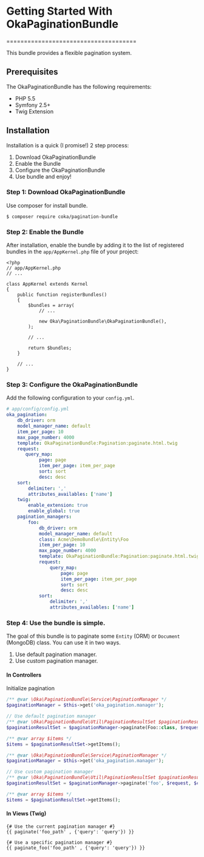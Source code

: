 # **Getting Started With OkaPaginationBundle**
=====================================

This bundle provides a flexible pagination system.

## Prerequisites

The OkaPaginationBundle has the following requirements:
 - PHP 5.5
 - Symfony 2.5+
 - Twig Extension

## Installation

Installation is a quick (I promise!) 2 step process:

1. Download OkaPaginationBundle
2. Enable the Bundle
3. Configure the OkaPaginationBundle
4. Use bundle and enjoy!

### Step 1: Download OkaPaginationBundle

Use composer for install bundle.

```
$ composer require coka/pagination-bundle
```

### Step 2: Enable the Bundle

After installation, enable the bundle by adding it to the list of registered bundles 
in the `app/AppKernel.php` file of your project:

```
<?php
// app/AppKernel.php
// ...

class AppKernel extends Kernel
{
	public function registerBundles()
	{
		$bundles = array(
			// ...
			
			new Oka\PaginationBundle\OkaPaginationBundle(),
		);
		
		// ...
		
		return $bundles;
	}
	
	// ...
}
```

### Step 3: Configure the OkaPaginationBundle

Add the following configuration to your `config.yml`.

```yaml
# app/config/config.yml
oka_pagination:
    db_driver: orm
    model_manager_name: default
    item_per_page: 10
    max_page_number: 4000
    template: OkaPaginationBundle:Pagination:paginate.html.twig
    request:
       query_map:
            page: page
            item_per_page: item_per_page
            sort: sort
            desc: desc
    sort:
        delimiter: ','
        attributes_availables: ['name']
    twig:
        enable_extension: true
        enable_global: true
    pagination_managers:
        foo:
            db_driver: orm
            model_manager_name: default
            class: Acme\DemoBundle\Entity\Foo
            item_per_page: 10
            max_page_number: 4000
            template: OkaPaginationBundle:Pagination:paginate.html.twig
            request:
                query_map:
                    page: page
                    item_per_page: item_per_page
                    sort: sort
                    desc: desc
            sort:
                delimiter: ','
                attributes_availables: ['name']
```

### Step 4: Use the bundle is simple.

The goal of this bundle is to paginate some `Entity` (ORM) or `Document` (MongoDB) class.
You can use it in two ways.

1. Use default pagination manager.
2. Use custom pagination manager.

#### In Controllers

Initialize pagination 

```php
/** @var \Oka\PaginationBundle\Service\PaginationManager */
$paginationManager = $this->get('oka_pagination.manager');

// Use default pagination manager
/** @var \Oka\PaginationBundle\Util\PaginationResultSet $paginationResultSet */
$paginationResultSet = $paginationManager->paginate(Foo::class, $request, $criteria, $orderBy);

/** @var array $items */
$items = $paginationResultSet->getItems();

```

```php
/** @var \Oka\PaginationBundle\Service\PaginationManager */
$paginationManager = $this->get('oka_pagination.manager');

// Use custom pagination manager
/** @var \Oka\PaginationBundle\Util\PaginationResultSet $paginationResultSet */
$paginationResultSet = $paginationManager->paginate('foo', $request, $criteria, $orderBy);

/** @var array $items */
$items = $paginationResultSet->getItems();

```

#### In Views (Twig)

```twig
{# Use the current pagination manager #}
{{ paginate('foo_path' , {'query': 'query'}) }}
```

```twig
{# Use a specific pagination manager #}
{{ paginate_foo('foo_path' , {'query': 'query'}) }}
```